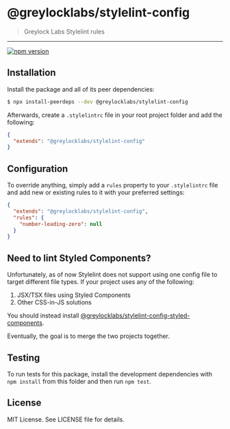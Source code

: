 # @greylocklabs/stylelint-config

> Greylock Labs Stylelint rules

---

[![npm version](https://badge.fury.io/js/%40greylocklabs%2Fstylelint-config.svg)](https://badge.fury.io/js/%40greylocklabs%2Fstylelint-config)

## Installation

Install the package and all of its peer dependencies:

```bash
$ npx install-peerdeps --dev @greylocklabs/stylelint-config
```

Afterwards, create a `.stylelintrc` file in your root project folder and add the following:

```json
{
  "extends": "@greylocklabs/stylelint-config"
}
```

## Configuration

To override anything, simply add a `rules` property to your `.stylelintrc`
file and add new or existing rules to it with your preferred settings:

```json
{
  "extends": "@greylocklabs/stylelint-config",
  "rules": {
    "number-leading-zero": null
  }
}
```

## Need to lint Styled Components?

Unfortunately, as of now Stylelint does not support using one config file
to target different file types. If your project uses any of the following:

1. JSX/TSX files using Styled Components
2. Other CSS-in-JS solutions

You should instead install
[@greylocklabs/stylelint-config-styled-components](https://www.npmjs.com/package/@greylocklabs/stylelint-config-styled-components).

Eventually, the goal is to merge the two projects together.

## Testing

To run tests for this package, install the development dependencies with
`npm install` from this folder and then run `npm test`.

## License

MIT License. See LICENSE file for details.
